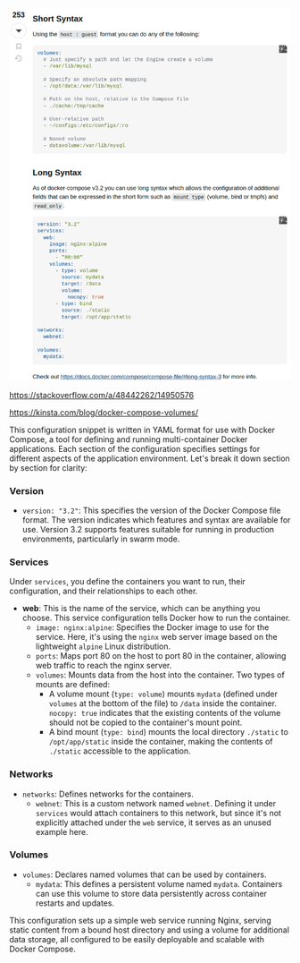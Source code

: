 ![alt text](md_images/docker_volumes_syntax.png)

https://stackoverflow.com/a/48442262/14950576

https://kinsta.com/blog/docker-compose-volumes/

This configuration snippet is written in YAML format for use with Docker Compose, a tool for defining and running multi-container Docker applications. Each section of the configuration specifies settings for different aspects of the application environment. Let's break it down section by section for clarity:

### Version

- `version: "3.2"`: This specifies the version of the Docker Compose file format. The version indicates which features and syntax are available for use. Version 3.2 supports features suitable for running in production environments, particularly in swarm mode.

### Services

Under `services`, you define the containers you want to run, their configuration, and their relationships to each other.

- **web**: This is the name of the service, which can be anything you choose. This service configuration tells Docker how to run the container.
  - `image: nginx:alpine`: Specifies the Docker image to use for the service. Here, it's using the `nginx` web server image based on the lightweight `alpine` Linux distribution.
  - `ports`: Maps port 80 on the host to port 80 in the container, allowing web traffic to reach the nginx server.
  - `volumes`: Mounts data from the host into the container. Two types of mounts are defined:
    - A volume mount (`type: volume`) mounts `mydata` (defined under `volumes` at the bottom of the file) to `/data` inside the container. `nocopy: true` indicates that the existing contents of the volume should not be copied to the container's mount point.
    - A bind mount (`type: bind`) mounts the local directory `./static` to `/opt/app/static` inside the container, making the contents of `./static` accessible to the application.

### Networks

- `networks`: Defines networks for the containers.
  - `webnet`: This is a custom network named `webnet`. Defining it under `services` would attach containers to this network, but since it's not explicitly attached under the `web` service, it serves as an unused example here.

### Volumes

- `volumes`: Declares named volumes that can be used by containers.
  - `mydata`: This defines a persistent volume named `mydata`. Containers can use this volume to store data persistently across container restarts and updates.

This configuration sets up a simple web service running Nginx, serving static content from a bound host directory and using a volume for additional data storage, all configured to be easily deployable and scalable with Docker Compose.
